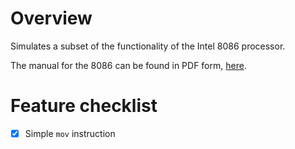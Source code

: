 # Overview

Simulates a subset of the functionality of the Intel 8086 processor.

The manual for the 8086 can be found in PDF form, [here](https://edge.edx.org/c4x/BITSPilani/EEE231/asset/8086_family_Users_Manual_1_.pdf).

# Feature checklist

- [x] Simple `mov` instruction
